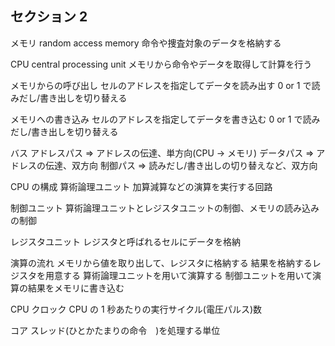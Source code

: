 ## セクション 2

メモリ
random access memory
命令や捜査対象のデータを格納する

CPU
central processing unit
メモリから命令やデータを取得して計算を行う

メモリからの呼び出し
セルのアドレスを指定してデータを読み出す
0 or 1 で読みだし/書き出しを切り替える

メモリへの書き込み
セルのアドレスを指定してデータを書き込む
0 or 1 で読みだし/書き出しを切り替える

バス
アドレスパス => アドレスの伝達、単方向(CPU -> メモリ)
データパス => アドレスの伝達、双方向
制御パス => 読みだし/書き出しの切り替えなど、双方向

CPU の構成
算術論理ユニット
加算減算などの演算を実行する回路

制御ユニット
算術論理ユニットとレジスタユニットの制御、メモリの読み込みの制御

レジスタユニット
レジスタと呼ばれるセルにデータを格納

演算の流れ
メモリから値を取り出して、レジスタに格納する
結果を格納するレジスタを用意する
算術論理ユニットを用いて演算する
制御ユニットを用いて演算の結果をメモリに書き込む

CPU クロック
CPU の 1 秒あたりの実行サイクル(電圧パルス)数

コア
スレッド(ひとかたまりの命令　)を処理する単位